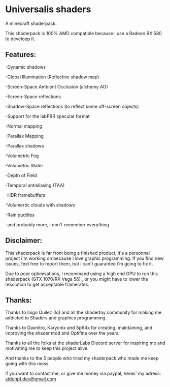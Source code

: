 # Universalis shaders
A minecraft shaderpack.

This shaderpack is 100% AMD compatible because i use a Radeon RX 580 to developp it. 

## Features:
-Dynamic shadows

-Global Illumination (Reflective shadow map)

-Screen-Space Ambient Occlusion (alchemy AO)

-Screen-Space reflections

-Shadow-Space reflections (to reflect some off-screen objects)

-Support for the labPBR specular format

-Normal mapping

-Parallax Mapping

-Parallax shadows

-Volumetric Fog

-Volumetric Water

-Depth of Field

-Temporal antialiasing (TAA)

-HDR framebuffers

-Volumertic clouds with shadows

-Rain puddles

-and probably more, i don't remember everything

## Disclaimer:
This shaderpack is far from being a finished product, it's a personnal project i'm working on because i love graphic programming. If you find new issues, feel free to report them, but i can't guarantee i'm going to fix it.

Due to poor optimisations, i recommand using a high end GPU to run this shaderpack (GTX 1070/RX Vega 56) , or you might have to lower the resolution to get acceptable framerates.

## Thanks:
Thanks to Inigo Quilez (Iq) and all the shadertoy community for making me addicted to Shaders and graphics programming.

Thanks to Daxnitro, Karyonix and Sp64x for creating, maintaining, and improving the shader mod and Optifine over the years.

Thanks to all the folks at the shaderLabs Discord server for inspiring me and motivating me to keep this project alive.

And thanks to the 5 people who tried my shaderpack who made me keep going with this mess.

if you want to contact me, or give me money via paypal, heres' my adress: stduhpf.dev@gmail.com
